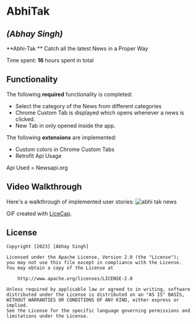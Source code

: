 # AbhiTak
## *(Abhay Singh)*
**Abhi-Tak ** Catch all the latest News in a Proper Way

Time spent: **16** hours spent in total

## Functionality 

The following **required** functionality is completed:
* Select the category of the News from different categories
* Chrome Custom Tab is displayed which opens whenever a news is clicked.
* New Tab in only opened inside the app.

The following **extensions** are implemented:
* Custom colors in Chrome Custom Tabs
* Retrofit Api Usage

Api Used = Newsapi.org

## Video Walkthrough

Here's a walkthrough of implemented user stories:
![abhi tak news](https://user-images.githubusercontent.com/102821014/230755427-229931ff-b96b-4dcb-b890-6227cfeaa2f8.gif)

GIF created with [LiceCap](http://www.cockos.com/licecap/).

## License

    Copyright [2023] [Abhay Singh]

    Licensed under the Apache License, Version 2.0 (the "License");
    you may not use this file except in compliance with the License.
    You may obtain a copy of the License at

        http://www.apache.org/licenses/LICENSE-2.0

    Unless required by applicable law or agreed to in writing, software
    distributed under the License is distributed on an "AS IS" BASIS,
    WITHOUT WARRANTIES OR CONDITIONS OF ANY KIND, either express or implied.
    See the License for the specific language governing permissions and
    limitations under the License.

